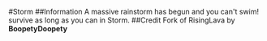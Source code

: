 #Storm
##Information
A massive rainstorm has begun and you can't swim! survive as long as you can in Storm.
##Credit
Fork of RisingLava by **BoopetyDoopety**
